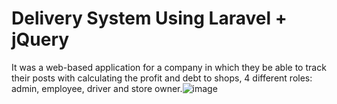# Delivery System Using Laravel + jQuery

It was a web-based application for a company in which they be able to track their posts with calculating the profit and debt to shops, 
4 different roles: admin, employee, driver and store owner.![image](https://user-images.githubusercontent.com/87228058/139478715-5e0290c7-9bff-4733-a051-de64405463b6.png)

